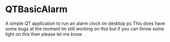 # QTBasicAlarm
A simple QT  application to run an alarm clock on desktop  pc 
This does have some  bugs at the moment Im still working on this  but if you can throw some light on this then please let me know 
